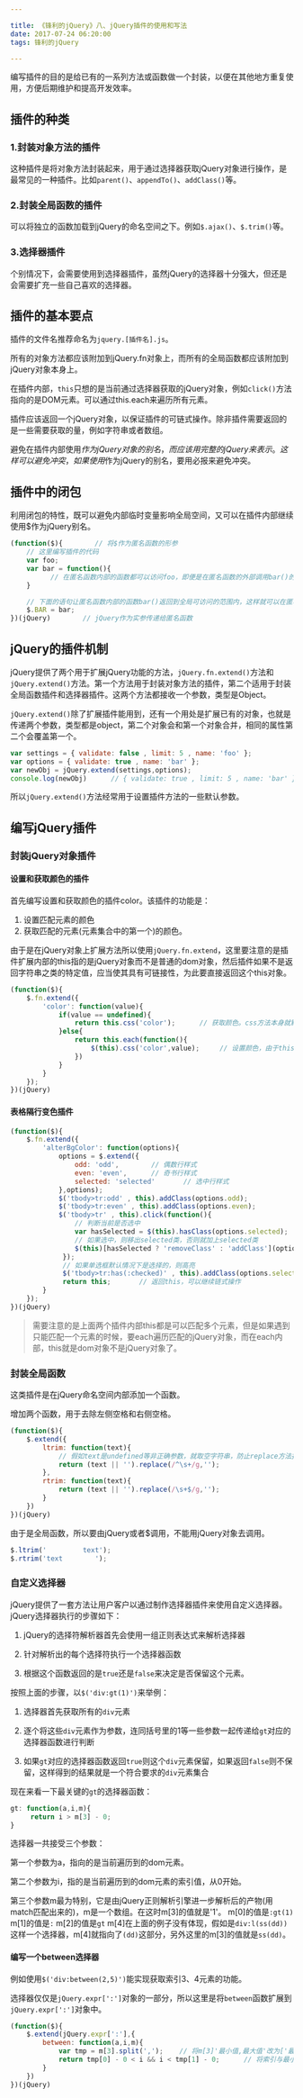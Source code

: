 ```yaml
---

title: 《锋利的jQuery》八、jQuery插件的使用和写法
date: 2017-07-24 06:20:00
tags: 锋利的jQuery

---
```


编写插件的目的是给已有的一系列方法或函数做一个封装，以便在其他地方重复使用，方便后期维护和提高开发效率。

## 插件的种类

### 1.封装对象方法的插件

这种插件是将对象方法封装起来，用于通过选择器获取jQuery对象进行操作，是最常见的一种插件。比如`parent()`、`appendTo()`、`addClass()`等。

### 2.封装全局函数的插件

可以将独立的函数加载到jQuery的命名空间之下。例如`$.ajax()`、`$.trim()`等。

### 3.选择器插件

个别情况下，会需要使用到选择器插件，虽然jQuery的选择器十分强大，但还是会需要扩充一些自己喜欢的选择器。

## 插件的基本要点

插件的文件名推荐命名为`jquery.[插件名].js`。

所有的对象方法都应该附加到jQuery.fn对象上，而所有的全局函数都应该附加到jQuery对象本身上。

在插件内部，`this`只想的是当前通过选择器获取的jQuery对象，例如`click()`方法指向的是DOM元素。可以通过this.each来遍历所有元素。

插件应该返回一个jQuery对象，以保证插件的可链式操作。除非插件需要返回的是一些需要获取的量，例如字符串或者数组。

避免在插件内部使用$作为jQuery对象的别名，而应该用完整的jQuery来表示。这样可以避免冲突，如果使用$作为jQuery的别名，要用必报来避免冲突。

## 插件中的闭包

利用闭包的特性，既可以避免内部临时变量影响全局空间，又可以在插件内部继续使用$作为jQuery别名。

```js
(function($){        // 将$作为匿名函数的形参
    // 这里编写插件的代码
    var foo;
    var bar = function(){
          // 在匿名函数内部的函数都可以访问foo，即便是在匿名函数的外部调用bar()的时候，也可以在bar()的内部访问到foo，但在匿名函数的外部直接访问foo是做不到的。
    }

    // 下面的语句让匿名函数内部的函数bar()返回到全局可访问的范围内，这样就可以在匿名函数的外部通过调用jQuery.BAR()来访问内部定义的函数bar()，并且内部函数bar()也能访问匿名函数内的变量foo。
    $.BAR = bar;
})(jQuery)        // jQuery作为实参传递给匿名函数
```

## jQuery的插件机制

jQuery提供了两个用于扩展jQuery功能的方法，`jQuery.fn.extend()`方法和`jQuery.extend()`方法。第一个方法用于封装对象方法的插件，第二个适用于封装全局函数插件和选择器插件。这两个方法都接收一个参数，类型是Object。

`jQuery.extend()`除了扩展插件能用到，还有一个用处是扩展已有的对象，也就是传递两个参数，类型都是object，第二个对象会和第一个对象合并，相同的属性第二个会覆盖第一个。

```js
var settings = { validate: false , limit: 5 , name: 'foo' };
var options = { validate: true , name: 'bar' };
var newObj = jQuery.extend(settings,options);
console.log(newObj)      // { validate: true , limit: 5 , name: 'bar' }
```

所以`jQuery.extend()`方法经常用于设置插件方法的一些默认参数。

## 编写jQuery插件

### 封装jQuery对象插件

#### 设置和获取颜色的插件

首先编写设置和获取颜色的插件color。该插件的功能是：
1. 设置匹配元素的颜色
2. 获取匹配的元素(元素集合中的第一个)的颜色。

由于是在jQuery对象上扩展方法所以使用`jQuery.fn.extend`，这里要注意的是插件扩展内部的this指的是jQuery对象而不是普通的dom对象，然后插件如果不是返回字符串之类的特定值，应当使其具有可链接性，为此要直接返回这个this对象。
```js
(function($){
    $.fn.extend({
        'color': function(value){
            if(value == undefined){      
                return this.css('color');      // 获取颜色。css方法本身就默认返回第一个的颜色
            }else{        
                return this.each(function(){
                    $(this).css('color',value);     // 设置颜色，由于this是jQuery对象，所以不需要each遍历
                })
            }
        }
    });
})(jQuery)
```

#### 表格隔行变色插件

```js
(function($){
    $.fn.extend({
        'alterBgColor': function(options){
            options = $.extend({
                odd: 'odd',        // 偶数行样式
                even: 'even',      // 奇书行样式
                selected: 'selected'       // 选中行样式
            },options);
            $('tbody>tr:odd' , this).addClass(options.odd);
            $('tbody>tr:even' , this).addClass(options.even);
            $('tbody>tr' , this).click(function(){
                // 判断当前是否选中
                var hasSelected = $(this).hasClass(options.selected);
                // 如果选中，则移出selected类，否则就加上selected类
                $(this)[hasSelected ? 'removeClass' : 'addClass'](options.selected).find(':checkbox').prop('checked',!hasSelected);
             });
             // 如果单选框默认情况下是选择的，则高亮
             $('tbody>tr:has(:checked)' , this).addClass(options.selected);
             return this;       // 返回this，可以继续链式操作
        }
    });
})(jQuery)
```

> 需要注意的是上面两个插件内部this都是可以匹配多个元素，但是如果遇到只能匹配一个元素的时候，要each遍历匹配的jQuery对象，而在each内部，this就是dom对象不是jQuery对象了。

### 封装全局函数

这类插件是在jQuery命名空间内部添加一个函数。

增加两个函数，用于去除左侧空格和右侧空格。
```js
(function($){
    $.extend({
        ltrim: function(text){
            // 假如text是undefined等非正确参数，就取空字符串，防止replace方法报错
            return (text || '').replace(/^\s+/g,'');
        },
        rtrim: function(text){
            return (text || '').replace(/\s+$/g,'');
        }
    })
})(jQuery)
```
由于是全局函数，所以要由jQuery或者$调用，不能用jQuery对象去调用。

```js
$.ltrim('         text');
$.rtrim('text        ');
```

### 自定义选择器

jQuery提供了一套方法让用户客户以通过制作选择器插件来使用自定义选择器。jQuery选择器执行的步骤如下：

1. jQuery的选择符解析器首先会使用一组正则表达式来解析选择器

2. 针对解析出的每个选择符执行一个选择器函数

3. 根据这个函数返回的是`true`还是`false`来决定是否保留这个元素。

按照上面的步骤，以`$('div:gt(1)')`来举例：

1. 选择器首先获取所有的`div`元素

2. 逐个将这些`div`元素作为参数，连同括号里的1等一些参数一起传递给`gt`对应的选择器函数进行判断

3. 如果`gt`对应的选择器函数返回`true`则这个`div`元素保留，如果返回`false`则不保留，这样得到的结果就是一个符合要求的`div`元素集合

现在来看一下最关键的`gt`的选择器函数：

```js
gt: function(a,i,m){
     return i > m[3] - 0;
}
```
选择器一共接受三个参数：

第一个参数为a，指向的是当前遍历到的dom元素。

第二个参数为i，指的是当前遍历到的dom元素的索引值，从0开始。

第三个参数m最为特别，它是由jQuery正则解析引擎进一步解析后的产物(用match匹配出来的)，m是一个数组。在这时m[3]的值就是'1'。
m[0]的值是`:gt(1)`
m[1]的值是`:`
m[2]的值是`gt`
m[4]在上面的例子没有体现，假如是`div:l(ss(dd))`这样一个选择器，m[4]就指向了`(dd)`这部分，另外这里的m[3]的值就是`ss(dd)`。

#### 编写一个between选择器

例如使用`$('div:between(2,5)')`能实现获取索引3、4元素的功能。

选择器仅仅是`jQuery.expr[':']`对象的一部分，所以这里是将`between`函数扩展到`jQuery.expr[':']`对象中。
```js
(function($){
    $.extend(jQuery.expr[':'],{
        between: function(a,i,m){
            var tmp = m[3].split(',');    // 将m[3]'最小值,最大值'改为['最小值','最大值']
            return tmp[0] - 0 < i && i < tmp[1] - 0;      // 将索引与最小和最大值进行比较，符合要求的返回true，这里-0 是隐式转换的意思
        }
    })
})(jQuery)
```

